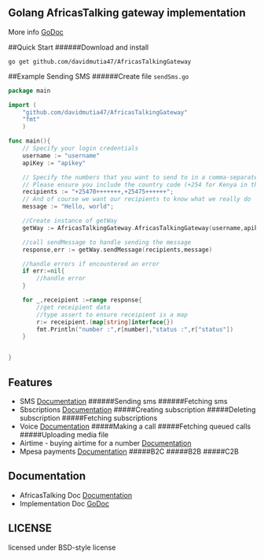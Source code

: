 ## Golang AfricasTalking gateway implementation

More info [GoDoc](http://godoc.org/github.com/davidmutia47/AfricasTalkingGateway)

##Quick Start
######Download and install

    go get github.com/davidmutia47/AfricasTalkingGateway

##Example Sending SMS
######Create file `sendSms.go`
```go
package main

import (
	"github.com/davidmutia47/AfricasTalkingGateway"
	"fmt"
	)

func main(){
    // Specify your login credentials
    username := "username"
    apiKey := "apikey"

    // Specify the numbers that you want to send to in a comma-separated list
    // Please ensure you include the country code (+254 for Kenya in this case)
    recipients := "+25470+++++++,+25475++++++";
    // And of course we want our recipients to know what we really do
    message := "Hello, world";

    //Create instance of getWay
    getWay := AfricasTalkingGateway.AfricasTalkingGateway(username,apikey)

    //call sendMessage to handle sending the message
    response,err := getWay.sendMessage(recipients,message)

    //handle errors if encountered an error
    if err:=nil{
    	//handle error
    }

    for _,receipient :=range response{
    	//get receipient data
    	//type assert to ensure receipient is a map
    	r:= receipient.(map[string]interface{})
    	fmt.Println("number :",r[number],"status :",r["status"])
    }


}
```


## Features

* SMS [Documentation](http://docs.africastalking.com/sms)
######Sending sms
######Fetching sms 
* Sbscriptions [Documentation](http://docs.africastalking.com/subscriptions)
#####Creating subscription
#####Deleting subscription
#####Fetching  subscriptions 
* Voice [Documentation](http://docs.africastalking.com/voice)
#####Making a call
#####Fetching queued calls
#####Uploading media file
* Airtime - buying airtime for a number [Documentation](http://docs.africastalking.com/airtime)
* Mpesa payments [Documentation](http://docs.africastalking.com/payments)
#####B2C
#####B2B
#####C2B

## Documentation

* AfricasTalking Doc [Documentation](http://docs.africastalking.com)
* Implementation Doc [GoDoc](http://godoc.org/github.com/davidmutia47/AfricasTalkingGateway)

## LICENSE

licensed under BSD-style license

